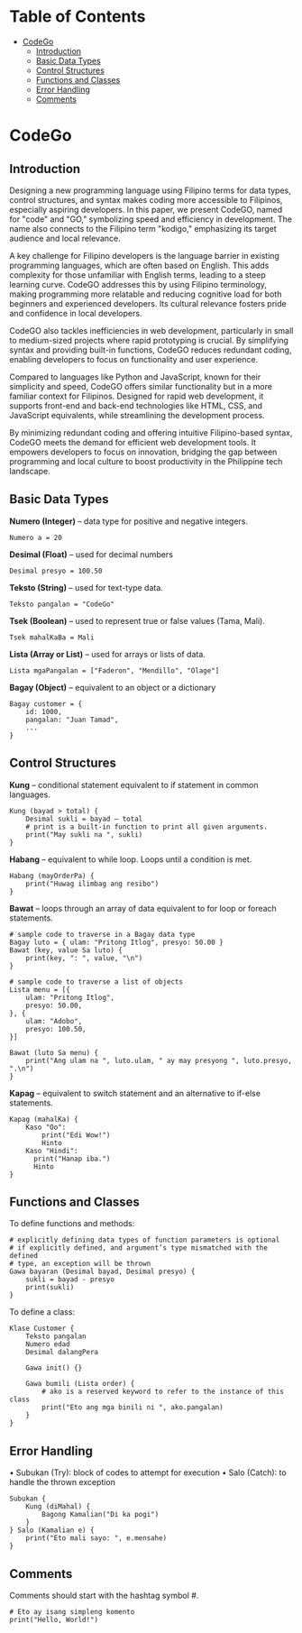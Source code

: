 # Table of Contents

- [CodeGo](#codego)
  - [Introduction](#introduction)
  - [Basic Data Types](#basic-data-types)
  - [Control Structures](#control-structures)
  - [Functions and Classes](#functions-and-classes)
  - [Error Handling](#error-handling)
  - [Comments](#comments)

# CodeGo

## Introduction
Designing a new programming language using Filipino terms for data types, control structures, and syntax makes coding more accessible to Filipinos, especially aspiring developers. In this paper, we present CodeGO, named for "code" and "GO," symbolizing speed and efficiency in development. The name also connects to the Filipino term "kodigo," emphasizing its target audience and local relevance.
 
A key challenge for Filipino developers is the language barrier in existing programming languages, which are often based on English. This adds complexity for those unfamiliar with English terms, leading to a steep learning curve. CodeGO addresses this by using Filipino terminology, making programming more relatable and reducing cognitive load for both beginners and experienced developers. Its cultural relevance fosters pride and confidence in local developers.
 
CodeGO also tackles inefficiencies in web development, particularly in small to medium-sized projects where rapid prototyping is crucial. By simplifying syntax and providing built-in functions, CodeGO reduces redundant coding, enabling developers to focus on functionality and user experience.
 
Compared to languages like Python and JavaScript, known for their simplicity and speed, CodeGO offers similar functionality but in a more familiar context for Filipinos. Designed for rapid web development, it supports front-end and back-end technologies like HTML, CSS, and JavaScript equivalents, while streamlining the development process.
 
By minimizing redundant coding and offering intuitive Filipino-based syntax, CodeGO meets the demand for efficient web development tools. It empowers developers to focus on innovation, bridging the gap between programming and local culture to boost productivity in the Philippine tech landscape.


## Basic Data Types

**Numero (Integer)** – data type for positive and negative integers.

```
Numero a = 20
```

**Desimal (Float)** – used for decimal numbers

```
Desimal presyo = 100.50
```

**Teksto (String)** – used for text-type data.

```
Teksto pangalan = "CodeGo"
```

**Tsek (Boolean)** – used to represent true or false values (Tama, Mali).

```
Tsek mahalKaBa = Mali
```

**Lista (Array or List)** – used for arrays or lists of data. 

```
Lista mgaPangalan = ["Faderon", "Mendillo", "Olage"]
```

**Bagay (Object)** – equivalent to an object or a dictionary

```
Bagay customer = {
	id: 1000,
	pangalan: "Juan Tamad",
	...
}
```

## Control Structures

**Kung** – conditional statement equivalent to if statement in common languages.

```
Kung (bayad > total) {
    Desimal sukli = bayad – total
    # print is a built-in function to print all given arguments.
    print("May sukli na ", sukli)  
}
```

**Habang** – equivalent to while loop. Loops until a condition is met.

```
Habang (mayOrderPa) {
    print("Huwag ilimbag ang resibo")
}
```

**Bawat** – loops through an array of data equivalent to for loop or foreach statements.

```
# sample code to traverse in a Bagay data type 
Bagay luto = { ulam: "Pritong Itlog", presyo: 50.00 }
Bawat (key, value Sa luto) {
    print(key, ": ", value, "\n")
}
```

```
# sample code to traverse a list of objects
Lista menu = [{
    ulam: "Pritong Itlog",
    presyo: 50.00,
}, {
    ulam: "Adobo",
    presyo: 100.50,
}]

Bawat (luto Sa menu) {
    print("Ang ulam na ", luto.ulam, " ay may presyong ", luto.presyo, ".\n")
}
```

**Kapag** – equivalent to switch statement and an alternative to if-else statements.

```
Kapag (mahalKa) {
    Kaso "Oo":
        print("Edi Wow!")
        Hinto
    Kaso "Hindi":
      print("Hanap iba.")
      Hinto
}
```

## Functions and Classes

To define functions and methods:

```
# explicitly defining data types of function parameters is optional
# if explicitly defined, and argument’s type mismatched with the defined
# type, an exception will be thrown 
Gawa bayaran (Desimal bayad, Desimal presyo) {
    sukli = bayad - presyo
    print(sukli)
}
```

To define a class:

```
Klase Customer {
    Teksto pangalan
    Numero edad
    Desimal dalangPera

    Gawa init() {}

    Gawa bumili (Lista order) {
        # ako is a reserved keyword to refer to the instance of this class
        print("Eto ang mga binili ni ", ako.pangalan)
    }
}
```

## Error Handling
•	Subukan (Try): block of codes to attempt for execution
•	Salo (Catch): to handle the thrown exception

```
Subukan {
    Kung (diMahal) {
        Bagong Kamalian("Di ka pogi")
    }
} Salo (Kamalian e) {
    print("Eto mali sayo: ", e.mensahe)
}
```


## Comments
Comments should start with the hashtag symbol #.

```
# Eto ay isang simpleng komento
print("Hello, World!")
```
